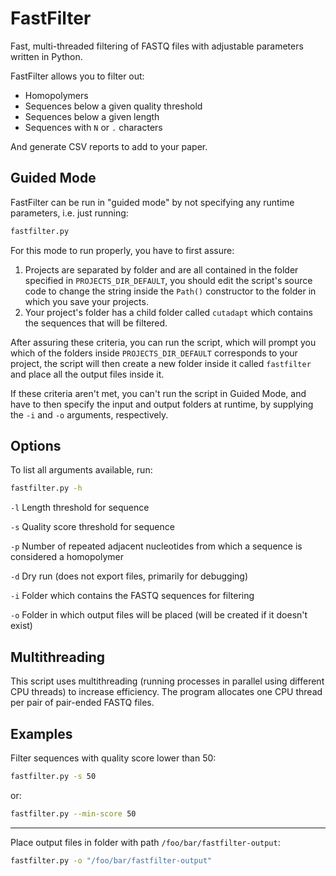 # FastFilter

Fast, multi-threaded filtering of FASTQ files with adjustable parameters written in Python.

FastFilter allows you to filter out:
* Homopolymers
* Sequences below a given quality threshold
* Sequences below a given length
* Sequences with `N` or `.` characters

And generate CSV reports to add to your paper.

## Guided Mode

FastFilter can be run in "guided mode" by not specifying any runtime parameters,
i.e. just running:
```sh
fastfilter.py
```
For this mode to run properly, you have to first assure:
1. Projects are separated by folder and are all contained in the folder
   specified in `PROJECTS_DIR_DEFAULT`, you should edit the script's source code
   to change the string inside the `Path()` constructor to the folder in which
   you save your projects.
2. Your project's folder has a child folder called `cutadapt` which contains
   the sequences that will be filtered.

After assuring these criteria, you can run the script, which will prompt you
which of the folders inside `PROJECTS_DIR_DEFAULT` corresponds to your project,
the script will then create a new folder inside it called `fastfilter` and place
all the output files inside it.

If these criteria aren't met, you can't run the script in Guided Mode, and have
to then specify the input and output folders at runtime, by supplying the `-i`
and `-o` arguments, respectively.

## Options

To list all arguments available, run:
```sh
fastfilter.py -h
```

`-l` 	Length threshold for sequence

`-s`	Quality score threshold for sequence

`-p` 	Number of repeated adjacent nucleotides from which a sequence is
		considered a homopolymer

`-d`	Dry run (does not export files, primarily for debugging)

`-i` 	Folder which contains the FASTQ sequences for filtering

`-o` 	Folder in which output files will be placed (will be created if it
		doesn't exist)

## Multithreading

This script uses multithreading (running processes in parallel using different
CPU threads) to increase efficiency. The program allocates one CPU thread per
pair of pair-ended FASTQ files.

## Examples

Filter sequences with quality score lower than 50:
```sh
fastfilter.py -s 50
```
or:
```sh
fastfilter.py --min-score 50
```
---
Place output files in folder with path `/foo/bar/fastfilter-output`:
```sh
fastfilter.py -o "/foo/bar/fastfilter-output"
```
